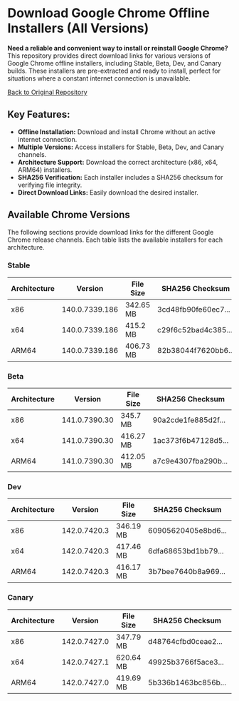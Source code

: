 # Download Google Chrome Offline Installers (All Versions)

**Need a reliable and convenient way to install or reinstall Google Chrome?** This repository provides direct download links for various versions of Google Chrome offline installers, including Stable, Beta, Dev, and Canary builds.  These installers are pre-extracted and ready to install, perfect for situations where a constant internet connection is unavailable.

[Back to Original Repository](https://github.com/Bush2021/chrome_installer)

## Key Features:

*   **Offline Installation:** Download and install Chrome without an active internet connection.
*   **Multiple Versions:** Access installers for Stable, Beta, Dev, and Canary channels.
*   **Architecture Support:** Download the correct architecture (x86, x64, ARM64) installers.
*   **SHA256 Verification:**  Each installer includes a SHA256 checksum for verifying file integrity.
*   **Direct Download Links:** Easily download the desired installer.

## Available Chrome Versions

The following sections provide download links for the different Google Chrome release channels.  Each table lists the available installers for each architecture.

### Stable

| Architecture | Version | File Size | SHA256 Checksum | Download Link |
|--------------|---------|-----------|-----------------|---------------|
| x86          | 140.0.7339.186 | 342.65 MB  | 3cd48fb90fe60ec7...  | [Download](https://dl.google.com/release2/chrome/acba5jroii57hcxkaoob7ihfw6za_140.0.7339.186/140.0.7339.186_chrome_installer_uncompressed.exe) |
| x64          | 140.0.7339.186 | 415.2 MB   | c29f6c52bad4c385...  | [Download](https://dl.google.com/release2/chrome/ace5n5burktbjc42egridew7sbhq_140.0.7339.186/140.0.7339.186_chrome_installer_uncompressed.exe) |
| ARM64        | 140.0.7339.186 | 406.73 MB  | 82b38044f7620bb6...  | [Download](https://dl.google.com/release2/chrome/bgwxdubom6whovrxdupydc22w4_140.0.7339.186/140.0.7339.186_chrome_installer_uncompressed.exe) |

### Beta

| Architecture | Version       | File Size | SHA256 Checksum | Download Link |
|--------------|---------------|-----------|-----------------|---------------|
| x86          | 141.0.7390.30 | 345.7 MB   | 90a2cde1fe885d2f...  | [Download](https://dl.google.com/release2/chrome/l5w4vusmac4taozc3eqc37uejq_141.0.7390.30/141.0.7390.30_chrome_installer_uncompressed.exe) |
| x64          | 141.0.7390.30 | 416.27 MB  | 1ac373f6b47128d5...  | [Download](https://dl.google.com/release2/chrome/ade3kqv3rix2qas7serp4ckjbdla_141.0.7390.30/141.0.7390.30_chrome_installer_uncompressed.exe) |
| ARM64        | 141.0.7390.30 | 412.05 MB  | a7c9e4307fba290b...  | [Download](https://dl.google.com/release2/chrome/adim3zb5vedroee7bwsgpfa3juka_141.0.7390.30/141.0.7390.30_chrome_installer_uncompressed.exe) |

### Dev

| Architecture | Version       | File Size | SHA256 Checksum | Download Link |
|--------------|---------------|-----------|-----------------|---------------|
| x86          | 142.0.7420.3  | 346.19 MB  | 60905620405e8bd6...  | [Download](https://dl.google.com/release2/chrome/ilx3lvktybwolpa7ob7cqypq6m_142.0.7420.3/142.0.7420.3_chrome_installer_uncompressed.exe) |
| x64          | 142.0.7420.3  | 417.46 MB  | 6dfa68653bd1bb79...  | [Download](https://dl.google.com/release2/chrome/i6frmhncwro7jyqazlpfkdb634_142.0.7420.3/142.0.7420.3_chrome_installer_uncompressed.exe) |
| ARM64        | 142.0.7420.3  | 416.17 MB  | 3b7bee7640b8a969...  | [Download](https://dl.google.com/release2/chrome/ackzm42blg7zprfmv3aie2mospiq_142.0.7420.3/142.0.7420.3_chrome_installer_uncompressed.exe) |

### Canary

| Architecture | Version       | File Size | SHA256 Checksum | Download Link |
|--------------|---------------|-----------|-----------------|---------------|
| x86          | 142.0.7427.0  | 347.79 MB  | d48764cfbd0ceae2...  | [Download](https://dl.google.com/release2/chrome/acyljiudkvx4yaabtcvuxzxb6tjq_142.0.7427.0/142.0.7427.0_chrome_installer_uncompressed.exe) |
| x64          | 142.0.7427.1  | 620.64 MB  | 49925b3766f5ace3...  | [Download](https://dl.google.com/release2/chrome/j4tuhn63r5xz7hhxeh7itvxsci_142.0.7427.1/142.0.7427.1_chrome_installer_uncompressed.exe) |
| ARM64        | 142.0.7427.0  | 419.69 MB  | 5b336b1463bc856b...  | [Download](https://dl.google.com/release2/chrome/acpo7j423wzaga7polfavhezagda_142.0.7427.0/142.0.7427.0_chrome_installer_uncompressed.exe) |